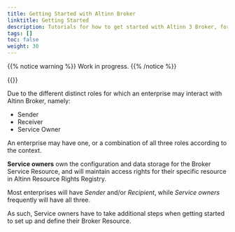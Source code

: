 ```yaml
---
title: Getting Started with Altinn Broker
linktitle: Getting Started
description: Tutorials for how to get started with Altinn 3 Broker, for service owners, senders and recipients
tags: []
toc: false
weight: 30
---
```


{{% notice warning  %}}
Work in progress.
{{% /notice %}}

{{<children />}}

Due to the different distinct roles for which an enterprise may interact with Altinn Broker, namely:

- Sender
- Receiver
- Service Owner

An enterprise may have one, or a combination of all three roles according to the context.

**Service owners** own the configuration and data storage for the Broker Service Resource, and will maintain access rights for their specific resource in Altinn Resource Rights Registry.

Most enterprises will have *Sender* and/or *Recipient*, while *Service owners* frequently will have all three.

As such, Service owners have to take additional steps when getting started to set up and define their Broker Resource.

